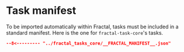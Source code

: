 # Task manifest

To be imported automatically within Fractal, tasks must be included in a standard manifest. Here is the one for `fractal-task-core`'s tasks.

```json
--8<--------- "../fractal_tasks_core/__FRACTAL_MANIFEST__.json"
```
